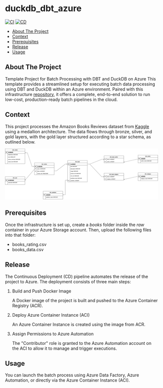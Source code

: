 # duckdb_dbt_azure

[![CI](https://github.com/VictorMeyer77/duckdb_dbt_azure/actions/workflows/ci.yml/badge.svg)](https://github.com/VictorMeyer77/duckdb_dbt_azure/actions/workflows/ci.yml)
[![CD](https://github.com/VictorMeyer77/duckdb_dbt_azure/actions/workflows/cd.yml/badge.svg)](https://github.com/VictorMeyer77/duckdb_dbt_azure/actions/workflows/cd.yml)

- [About The Project](#about-the-project)
- [Context](#context)
- [Prerequisites](#prerequisites)
- [Release](#release)
- [Usage](#usage)

## About The Project

Template Project for Batch Processing with DBT and DuckDB on Azure
This template provides a streamlined setup for executing batch data processing using DBT and DuckDB within an Azure environment.
Paired with this infrastructure [repository](https://github.com/VictorMeyer77/duckdb-dbt-azure-infra), it offers a complete, end-to-end solution to run low-cost, production-ready batch pipelines in the cloud.

## Context

This project processes the Amazon Books Reviews dataset from [Kaggle](https://www.kaggle.com/datasets/mohamedbakhet/amazon-books-reviews) using a medallion architecture.
The data flows through bronze, silver, and gold layers, with the gold layer structured according to a star schema, as outlined below.

![book_review_erd.png](resources/book_review_erd.png)


## Prerequisites

Once the infrastructure is set up, create a _books_ folder inside the _raw_ container in your Azure Storage account. Then, upload the following files into that folder:

* books_rating.csv
* books_data.csv

## Release

The Continuous Deployment (CD) pipeline automates the release of the project to Azure. The deployment consists of three main steps:

1. Build and Push Docker Image

    A Docker image of the project is built and pushed to the Azure Container Registry (ACR).


2. Deploy Azure Container Instance (ACI)

    An Azure Container Instance is created using the image from ACR.


3. Assign Permissions to Azure Automation

    The "Contributor" role is granted to the Azure Automation account on the ACI to allow it to manage and trigger executions.

## Usage

You can launch the batch process using Azure Data Factory, Azure Automation, or directly via the Azure Container Instance (ACI).